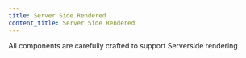 ```yaml
---
title: Server Side Rendered
content_title: Server Side Rendered
---
```


All components are carefully crafted to support Serverside rendering
